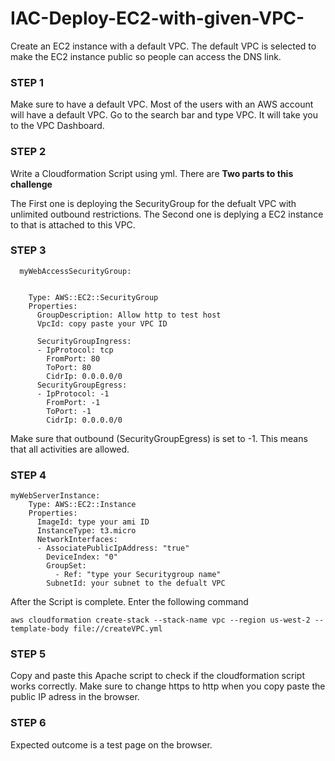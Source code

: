 # IAC-Deploy-EC2-with-given-VPC-

Create an EC2 instance with a default VPC. The default VPC is selected to make the EC2 instance public so people can access the DNS link. 

### STEP 1 ###

Make sure to have a default VPC. Most of the users with an AWS account will have a default VPC. Go to the search bar and type VPC. It will take you to the VPC Dashboard. 

### STEP 2 ###

Write a Cloudformation Script using yml. 
There are **Two parts to this challenge** 

The First one is deploying the SecurityGroup for the defualt VPC with unlimited outbound restrictions. 
The Second one is deplying a EC2 instance to that is attached to this VPC. 

### STEP 3 ###

```
  myWebAccessSecurityGroup:
    

    Type: AWS::EC2::SecurityGroup
    Properties:
      GroupDescription: Allow http to test host
      VpcId: copy paste your VPC ID
         
      SecurityGroupIngress:
      - IpProtocol: tcp
        FromPort: 80
        ToPort: 80
        CidrIp: 0.0.0.0/0
      SecurityGroupEgress:
      - IpProtocol: -1
        FromPort: -1
        ToPort: -1
        CidrIp: 0.0.0.0/0
```

Make sure that outbound (SecurityGroupEgress) is set to -1. This means that all activities are allowed. 

### STEP 4 ### 

```
myWebServerInstance: 
    Type: AWS::EC2::Instance
    Properties: 
      ImageId: type your ami ID
      InstanceType: t3.micro
      NetworkInterfaces: 
      - AssociatePublicIpAddress: "true"
        DeviceIndex: "0"
        GroupSet: 
          - Ref: "type your Securitygroup name"
        SubnetId: your subnet to the defualt VPC
```

After the Script is complete. Enter the following command 

```
aws cloudformation create-stack --stack-name vpc --region us-west-2 --template-body file://createVPC.yml
```

### STEP 5 ###

Copy and paste this Apache script to check if the cloudformation script works correctly. 
Make sure to change https to http when you copy paste the  public IP adress in the browser. 

### STEP 6 ###

Expected outcome is a test page on the browser. 
